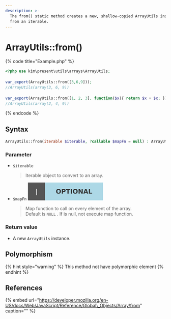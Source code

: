 ```yaml
---
description: >-
  The from() static method creates a new, shallow-copied ArrayUtils instance
  from an iterable.
---
```


# ArrayUtils::from\(\)

{% code title="Example.php" %}
```php
<?php use kim\present\utils\arrays\ArrayUtils;

var_export(ArrayUtils::from([3,6,9]));
//ArrayUtils(array(3, 6, 9))

var_export(ArrayUtils::from([1, 2, 3], function($x){ return $x + $x; }));
//ArrayUtils(array(2, 4, 9))
```
{% endcode %}

## Syntax

```php
ArrayUtils::from(iterable $iterable, ?callable $mapFn = null) : ArrayUtils
```

### Parameter

* `$iterable` 

  > Iterable object to convert to an array.

* `$mapFn`  ![](../.gitbook/assets/badge_optional.svg) 

  > Map function to call on every element of the array.  
  > Default is `NULL` . If is null, not execute map function.



### Return value

* A new `ArrayUtils` instance.

## Polymorphism

{% hint style="warning" %}
This method not have polymorphic element
{% endhint %}

## References

{% embed url="https://developer.mozilla.org/en-US/docs/Web/JavaScript/Reference/Global\_Objects/Array/from" caption="" %}

